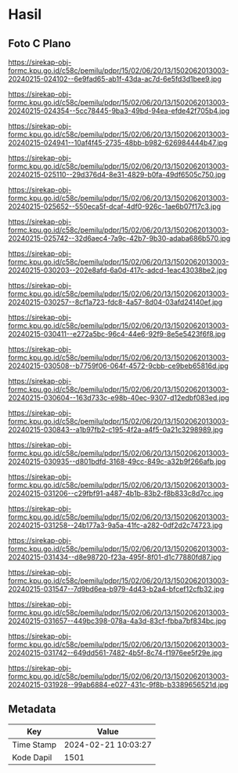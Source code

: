 # Hasil

## Foto C Plano

https://sirekap-obj-formc.kpu.go.id/c58c/pemilu/pdpr/15/02/06/20/13/1502062013003-20240215-024102--6e9fad65-ab1f-43da-ac7d-6e5fd3d1bee9.jpg

https://sirekap-obj-formc.kpu.go.id/c58c/pemilu/pdpr/15/02/06/20/13/1502062013003-20240215-024354--5cc78445-9ba3-49bd-94ea-efde42f705b4.jpg

https://sirekap-obj-formc.kpu.go.id/c58c/pemilu/pdpr/15/02/06/20/13/1502062013003-20240215-024941--10af4f45-2735-48bb-b982-626984444b47.jpg

https://sirekap-obj-formc.kpu.go.id/c58c/pemilu/pdpr/15/02/06/20/13/1502062013003-20240215-025110--29d376d4-8e31-4829-b0fa-49df6505c750.jpg

https://sirekap-obj-formc.kpu.go.id/c58c/pemilu/pdpr/15/02/06/20/13/1502062013003-20240215-025652--550eca5f-dcaf-4df0-926c-1ae6b07f17c3.jpg

https://sirekap-obj-formc.kpu.go.id/c58c/pemilu/pdpr/15/02/06/20/13/1502062013003-20240215-025742--32d6aec4-7a9c-42b7-9b30-adaba686b570.jpg

https://sirekap-obj-formc.kpu.go.id/c58c/pemilu/pdpr/15/02/06/20/13/1502062013003-20240215-030203--202e8afd-6a0d-417c-adcd-1eac43038be2.jpg

https://sirekap-obj-formc.kpu.go.id/c58c/pemilu/pdpr/15/02/06/20/13/1502062013003-20240215-030257--8cf1a723-fdc8-4a57-8d04-03afd24140ef.jpg

https://sirekap-obj-formc.kpu.go.id/c58c/pemilu/pdpr/15/02/06/20/13/1502062013003-20240215-030411--e272a5bc-96c4-44e6-92f9-8e5e5423f6f8.jpg

https://sirekap-obj-formc.kpu.go.id/c58c/pemilu/pdpr/15/02/06/20/13/1502062013003-20240215-030508--b7759f06-064f-4572-9cbb-ce9beb65816d.jpg

https://sirekap-obj-formc.kpu.go.id/c58c/pemilu/pdpr/15/02/06/20/13/1502062013003-20240215-030604--163d733c-e98b-40ec-9307-d12edbf083ed.jpg

https://sirekap-obj-formc.kpu.go.id/c58c/pemilu/pdpr/15/02/06/20/13/1502062013003-20240215-030843--a1b97fb2-c195-4f2a-a4f5-0a21c3298989.jpg

https://sirekap-obj-formc.kpu.go.id/c58c/pemilu/pdpr/15/02/06/20/13/1502062013003-20240215-030935--d801bdfd-3168-49cc-849c-a32b9f266afb.jpg

https://sirekap-obj-formc.kpu.go.id/c58c/pemilu/pdpr/15/02/06/20/13/1502062013003-20240215-031206--c29fbf91-a487-4b1b-83b2-f8b833c8d7cc.jpg

https://sirekap-obj-formc.kpu.go.id/c58c/pemilu/pdpr/15/02/06/20/13/1502062013003-20240215-031258--24b177a3-9a5a-41fc-a282-0df2d2c74723.jpg

https://sirekap-obj-formc.kpu.go.id/c58c/pemilu/pdpr/15/02/06/20/13/1502062013003-20240215-031434--d8e98720-f23a-495f-8f01-d1c77880fd87.jpg

https://sirekap-obj-formc.kpu.go.id/c58c/pemilu/pdpr/15/02/06/20/13/1502062013003-20240215-031547--7d9bd6ea-b979-4d43-b2a4-bfcef12cfb32.jpg

https://sirekap-obj-formc.kpu.go.id/c58c/pemilu/pdpr/15/02/06/20/13/1502062013003-20240215-031657--449bc398-078a-4a3d-83cf-fbba7bf834bc.jpg

https://sirekap-obj-formc.kpu.go.id/c58c/pemilu/pdpr/15/02/06/20/13/1502062013003-20240215-031742--649dd561-7482-4b5f-8c74-f1976ee5f29e.jpg

https://sirekap-obj-formc.kpu.go.id/c58c/pemilu/pdpr/15/02/06/20/13/1502062013003-20240215-031928--99ab6884-e027-431c-9f8b-b3389656521d.jpg


## Metadata

| Key        | Value               |
| ---------- | ------------------- |
| Time Stamp | 2024-02-21 10:03:27 |
| Kode Dapil | 1501                |



